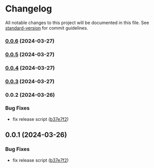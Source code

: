 # Changelog

All notable changes to this project will be documented in this file. See [standard-version](https://github.com/conventional-changelog/standard-version) for commit guidelines.

### [0.0.6](https://github.com/bacali95/prisma-errors/compare/v0.0.5...v0.0.6) (2024-03-27)

### [0.0.5](https://github.com/bacali95/prisma-errors/compare/v0.0.4...v0.0.5) (2024-03-27)

### [0.0.4](https://github.com/bacali95/prisma-errors/compare/v0.0.3...v0.0.4) (2024-03-27)

### [0.0.3](https://github.com/bacali95/prisma-errors/compare/v0.0.2...v0.0.3) (2024-03-27)

### 0.0.2 (2024-03-26)


### Bug Fixes

* fix release script ([b37e7f2](https://github.com/bacali95/prisma-errors/commit/b37e7f2e52cc639d55a27ac775378dc1eca343ed))

## 0.0.1 (2024-03-26)


### Bug Fixes

* fix release script ([b37e7f2](https://github.com/bacali95/prisma-errors/commit/b37e7f2e52cc639d55a27ac775378dc1eca343ed))
